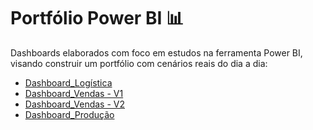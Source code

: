 # Portfólio Power BI 📊

Dashboards elaborados com foco em estudos na ferramenta Power BI, visando construir um portfólio com cenários reais do dia a dia:

- [Dashboard_Logística](https://github.com/JohnePereira/Dashboards/blob/main/Dashboard%20Log%C3%ADstica/Dashboard_Log%C3%ADstica.png)
- [Dashboard_Vendas - V1](https://github.com/JohnePereira/Dashboards/blob/main/Dashboard%20Vendas1/Dashboard_Vendas.png)
- [Dashboard_Vendas - V2](https://github.com/JohnePereira/Dashboards/blob/main/Dashboard_Vendas2/Dashboard_Vendas.png)
- [Dashboard_Produção](https://github.com/JohnePereira/Dashboards/blob/main/Dashboard%20Produ%C3%A7%C3%A3o/Dashboard_Produ%C3%A7%C3%A3o.png)
